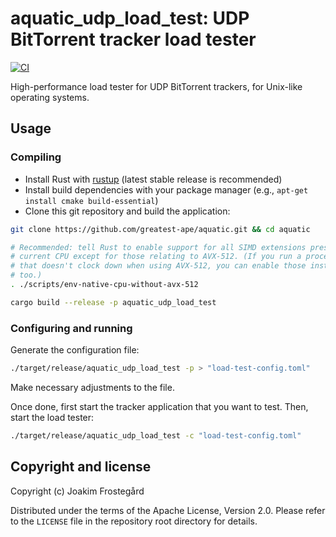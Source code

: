 # aquatic_udp_load_test: UDP BitTorrent tracker load tester

[![CI](https://github.com/greatest-ape/aquatic/actions/workflows/ci.yml/badge.svg)](https://github.com/greatest-ape/aquatic/actions/workflows/ci.yml)

High-performance load tester for UDP BitTorrent trackers, for Unix-like operating systems.

## Usage

### Compiling

- Install Rust with [rustup](https://rustup.rs/) (latest stable release is recommended)
- Install build dependencies with your package manager (e.g., `apt-get install cmake build-essential`)
- Clone this git repository and build the application:

```sh
git clone https://github.com/greatest-ape/aquatic.git && cd aquatic

# Recommended: tell Rust to enable support for all SIMD extensions present on
# current CPU except for those relating to AVX-512. (If you run a processor
# that doesn't clock down when using AVX-512, you can enable those instructions
# too.)
. ./scripts/env-native-cpu-without-avx-512

cargo build --release -p aquatic_udp_load_test
```

### Configuring and running

Generate the configuration file:

```sh
./target/release/aquatic_udp_load_test -p > "load-test-config.toml"
```

Make necessary adjustments to the file.

Once done, first start the tracker application that you want to test. Then,
start the load tester:

```sh
./target/release/aquatic_udp_load_test -c "load-test-config.toml"
```

## Copyright and license

Copyright (c) Joakim Frostegård

Distributed under the terms of the Apache License, Version 2.0. Please refer to
the `LICENSE` file in the repository root directory for details.

